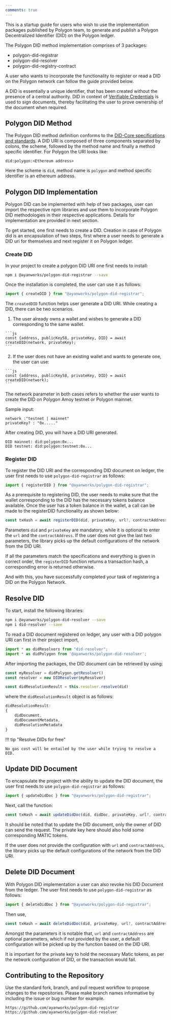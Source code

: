 ```yaml
---
comments: true
---
```


This is a startup guide for users who wish to use the implementation packages published by Polygon team, to generate and publish a Polygon Decentralized Identifier (DID) on the Polygon ledger.

The Polygon DID method implementation comprises of 3 packages:

- polygon-did-registrar
- polygon-did-resolver
- polygon-did-registry-contract 

A user who wants to incorporate the functionality to register or read a DID on the Polygon network can follow the guide provided below.

A DID is essentially a unique identifier, that has been created without the presence of a central authority. DID in context of [Verifiable Credentials](https://www.w3.org/TR/vc-data-model-2.0/#what-is-a-verifiable-credential) is used to sign documents, thereby facilitating the user to prove ownership of the document when required.

## Polygon DID Method

The Polygon DID method definition conforms to the [DID-Core specifications and standards](https://www.w3.org/TR/did-core/#identifier). A DID URI is composed of three components separated by colons, the scheme, followed by the method name and finally a method specific identifier. For Polygon the URI looks like:

```
did:polygon:<Ethereum address>
```

Here the scheme is `did`, method name is `polygon` and method specific identifier is an ethereum address.

## Polygon DID Implementation

Polygon DID can be implemented with help of two packages, user can import the respective npm libraries and use them to incorporate Polygon DID methodologies in their respective applications. Details for implementation are provided in next section.

To get started, one first needs to create a DID. Creation in case of Polygon did is an encapsulation of two steps, first where a user needs to generate a DID uri for themselves and next register it on Polygon ledger.

### Create DID

In your project to create a polygon DID URI one first needs to install:

```bash
npm i @ayanworks/polygon-did-registrar --save
```

Once the installation is completed, the user can use it as follows:

```js
import { createDID } from "@ayanworks/polygon-did-registrar";
```

The `createdDID` function helps user generate a DID URI. While creating a DID, there can be two scenarios.

  1. The user already owns a wallet and wishes to generate a DID corresponding to the same wallet.

    ```js
    const {address, publicKey58, privateKey, DID} = await createDID(network, privateKey);
    ```

  2. If the user does not have an existing wallet and wants to generate one, the user can use:

    ```js
    const {address, publicKey58, privateKey, DID} = await createDID(network);
    ```

The network parameter in both cases refers to whether the user wants to create the DID on Polygon Amoy testnet or Polygon mainnet.

Sample input:

```
network :"testnet | mainnet"
privateKey? : "0x....."
```

After creating DID, you will have a DID URI generated.

```
DID mainnet: did:polygon:0x...
DID testnet: did:polygon:testnet:0x...
```

### Register DID

To register the DID URI and the corresponding DID document on ledger, the user first needs to use `polygon-did-registrar` as follows:

```js
import { registerDID } from "@ayanworks/polygon-did-registrar";
```

As a prerequisite to registering DID, the user needs to make sure that the wallet corresponding to the DID has the necessary tokens balance available. Once the user has a token balance in the wallet, a call can be made to the registerDID functionality as shown below:

```js
const txHash = await registerDID(did, privateKey, url?, contractAddress?);
```

Parameters `did` and `privateKey` are mandatory, while it is optional to enter the `url` and the `contractAddress`. If the user does not give the last two parameters, the library picks up the default configurations of the network from the DID URI.

If all the parameters match the specifications and everything is given in correct order, the `registerDID` function returns a transaction hash, a corresponding error is returned otherwise.

And with this, you have successfully completed your task of registering a DID on the Polygon Network.

## Resolve DID

To start, install the following libraries:

```bash
npm i @ayanworks/polygon-did-resolver --save
npm i did-resolver --save
```

To read a DID document registered on ledger, any user with a DID polygon URI can first in their project import,

```js
import * as didResolvers from "did-resolver";
import * as didPolygon from '@ayanworks/polygon-did-resolver';
```

After importing the packages, the DID document can be retrieved by using:

```js
const myResolver = didPolygon.getResolver()
const resolver = new DIDResolver(myResolver)

const didResolutionResult = this.resolver.resolve(did)
```

where the `didResolutionResult` object is as follows:

```js
didResolutionResult:
{
    didDocument,
    didDocumentMetadata,
    didResolutionMetadata
}
```

!!! tip "Resolve DIDs for free"

    No gas cost will be entailed by the user while trying to resolve a DID.

## Update DID Document

To encapsulate the project with the ability to update the DID document, the user first needs to use `polygon-did-registrar` as follows:

```js
import { updateDidDoc } from "@ayanworks/polygon-did-registrar";
```

Next, call the function:

```js
const txHash = await updateDidDoc(did, didDoc, privateKey, url?, contractAddress?);
```

It should be noted that to update the DID document, only the owner of DID can send the request. The private key here should also hold some corresponding MATIC tokens.

If the user does not provide the configuration with `url` and `contractAddress`, the library picks up the default configurations of the network from the DID URI.

## Delete DID Document

With Polygon DID implementation a user can also revoke his DID Document from the ledger. The user first needs to use `polygon-did-registrar` as follows:

```js
import { deleteDidDoc } from "@ayanworks/polygon-did-registrar";
```

Then use,

```js
const txHash = await deleteDidDoc(did, privateKey, url?, contractAddress?);
```

Amongst the parameters it is notable that, `url` and `contractAddress` are optional parameters, which if not provided by the user, a default configuration will be picked up by the function based on the DID URI.

It is important for the private key to hold the necessary Matic tokens, as per the network configuration of DID, or the transaction would fail.

## Contributing to the Repository

Use the standard fork, branch, and pull request workflow to propose changes to the repositories. Please make branch names informative by including the issue or bug number for example.

```
https://github.com/ayanworks/polygon-did-registrar
https://github.com/ayanworks/polygon-did-resolver
```
